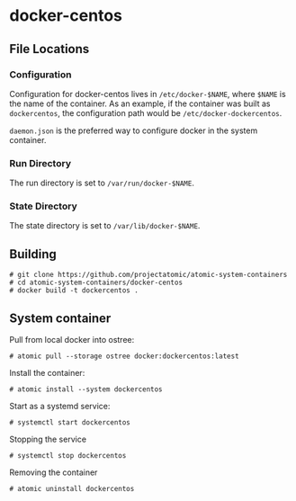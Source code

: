 # docker-centos

## File Locations

### Configuration

Configuration for docker-centos lives in ``/etc/docker-$NAME``, where
``$NAME`` is the name of the container. As an example, if the container was
built as ``dockercentos``, the configuration path would be
``/etc/docker-dockercentos``.

``daemon.json`` is the preferred way to configure docker in the system container.


### Run Directory

The run directory is set to ``/var/run/docker-$NAME``.


### State Directory

The state directory is set to ``/var/lib/docker-$NAME``.


## Building

```
# git clone https://github.com/projectatomic/atomic-system-containers
# cd atomic-system-containers/docker-centos
# docker build -t dockercentos .
```


## System container

Pull from local docker into ostree:

```
# atomic pull --storage ostree docker:dockercentos:latest
```

Install the container:

```
# atomic install --system dockercentos
```

Start as a systemd service:

```
# systemctl start dockercentos
```

Stopping the service

```
# systemctl stop dockercentos
```

Removing the container

```
# atomic uninstall dockercentos
```
